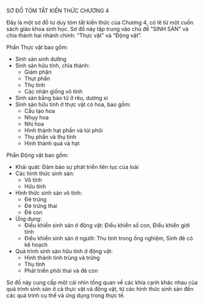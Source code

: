 SƠ ĐỒ TÓM TẮT KIẾN THỨC CHƯƠNG 4

Đây là một sơ đồ tư duy tóm tắt kiến thức của Chương 4, có lẽ từ một cuốn sách giáo khoa sinh học. Sơ đồ này tập trung vào chủ đề "SINH SẢN" và chia thành hai nhánh chính: "Thực vật" và "Động vật".

Phần Thực vật bao gồm:
- Sinh sản sinh dưỡng
- Sinh sản hữu tính, chia thành:
  + Giảm phân
  + Thụt phấn
  + Thụ tinh
  + Các nhân giống vô tính
- Sinh sản bằng bào tử ở rêu, dương xỉ
- Sinh sản hữu tính ở thực vật có hoa, bao gồm:
  + Cấu tạo hoa
  + Nhụy hoa
  + Nhị hoa
  + Hình thành hạt phấn và túi phôi
  + Thụ phấn và thụ tinh
  + Hình thành quả và hạt

Phần Động vật bao gồm:
- Khái quát: Đảm bảo sự phát triển liên tục của loài
- Các hình thức sinh sản:
  + Vô tính
  + Hữu tính
- Hình thức sinh sản vô tính:
  + Đẻ trứng
  + Đẻ trứng thai
  + Đẻ con
- Ứng dụng:
  + Điều khiển sinh sản ở động vật: Điều khiển số con, Điều khiển giới tính
  + Điều khiển sinh sản ở người: Thu tinh trong ống nghiệm, Sinh đẻ có kế hoạch
- Quá trình sinh sản hữu tính ở động vật:
  + Hình thành tinh trùng và trứng
  + Thụ tinh
  + Phát triển phôi thai và đẻ con

Sơ đồ này cung cấp một cái nhìn tổng quan về các khía cạnh khác nhau của quá trình sinh sản ở cả thực vật và động vật, từ các hình thức sinh sản đến các quá trình cụ thể và ứng dụng trong thực tế.